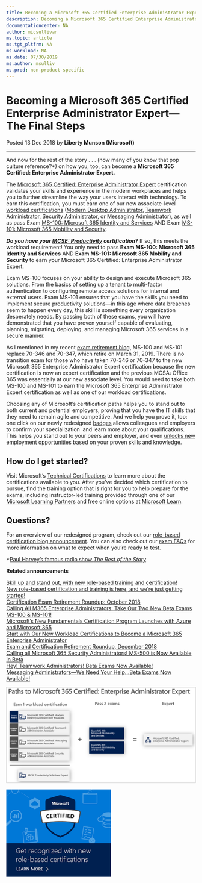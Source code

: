 ```yaml
---
title: Becoming a Microsoft 365 Certified Enterprise Administrator Expert—The Final Steps | Microsoft Docs
description: Becoming a Microsoft 365 Certified Enterprise Administrator Expert—The Final Steps 
documentationcenter: NA 
author: micsullivan
ms.topic: article
ms.tgt_pltfrm: NA
ms.workload: NA
ms.date: 07/30/2019
ms.author: msulliv
ms.prod: non-product-specific
---
```

# Becoming a Microsoft 365 Certified Enterprise Administrator Expert—The Final Steps

Posted 13 Dec 2018 by **Liberty Munson (Microsoft)**

___

And now for the rest of the story . . . (how many of you know that pop culture reference?*) on how you, too, can become a **Microsoft 365 Certified: Enterprise Administrator Expert.**

The [Microsoft 365 Certified: Enterprise Administrator Expert](https://www.microsoft.com/learning/m365-enterprise-administrator.aspx) certification validates your skills and experience in the modern workplaces and helps you to further streamline the way your users interact with technology. To earn this certification, you must earn one of our new associate-level [workload certifications](https://www.microsoft.com/en-us/learning/community-blog-post.aspx?BlogId=8&Id=375179) ([Modern Desktop Administrator](https://www.microsoft.com/learning/modern-desktop.aspx), [Teamwork Administrator](https://www.microsoft.com/learning/m365-teamwork-administrator.aspx), [Security Administrator](https://www.microsoft.com/learning/m365-security-administrator.aspx), or [Messaging Administrator](https://www.microsoft.com/learning/m365-messaging-administrator.aspx)), as well as pass Exam [MS-100: Microsoft 365 Identity and Services](https://www.microsoft.com/learning/exam-ms-100.aspx) AND Exam [MS-101: Microsoft 365 Mobility and Security](https://www.microsoft.com/learning/exam-ms-101.aspx).

***Do you have your [MCSE: Productivity](https://www.microsoft.com/learning/mcse-productivity-certification.aspx) certification?*** If so, this meets the workload requirement! You only need to pass **Exam MS-100: Microsoft 365 Identity and Services** AND **Exam MS-101: Microsoft 365 Mobility and Security** to earn your Microsoft 365 Certified: Enterprise Administrator Expert.

Exam MS-100 focuses on your ability to design and execute Microsoft 365 solutions. From the basics of setting up a tenant to multi-factor authentication to configuring remote access solutions for internal and external users. Exam MS-101 ensures that you have the skills you need to implement secure productivity solutions—in this age where data breaches seem to happen every day, this skill is something every organization desperately needs. By passing both of these exams, you will have demonstrated that you have proven yourself capable of evaluating, planning, migrating, deploying, and managing Microsoft 365 services in a secure manner.

As I mentioned in my recent [exam retirement blog](https://www.microsoft.com/en-us/learning/community-blog-post.aspx?BlogId=8&Id=375158), MS-100 and MS-101 replace 70-346 and 70-347, which retire on March 31, 2019. There is no transition exam for those who have taken 70-346 or 70-347 to the new Microsoft 365 Enterprise Administrator Expert certification because the new certification is now an expert certification and the previous MCSA: Office 365 was essentially at our new associate level. You would need to take both MS-100 and MS-101 to earn the Microsoft 365 Enterprise Administrator Expert certification as well as one of our workload certifications.

Choosing any of Microsoft’s certification paths helps you to stand out to both current and potential employers, proving that you have the IT skills that they need to remain agile and competitive. And we help you prove it, too: one click on our newly redesigned [badges](https://www.microsoft.com/learning/badges.aspx) allows colleagues and employers to confirm your specialization  and learn more about your qualifications. This helps you stand out to your peers and employer, and even [unlocks new employment opportunities](https://www.microsoft.com/en-us/learning/community-blog-post.aspx?BlogId=8&Id=375167) based on your proven skills and knowledge.

## How do I get started?

Visit Microsoft’s [Technical Certifications](https://www.microsoft.com/learning/browse-new-certification.aspx) to learn more about the certifications available to you. After you’ve decided which certification to pursue, find the training option that is right for you to help prepare for the exams, including instructor-led training provided through one of our [Microsoft Learning Partners](https://www.microsoft.com/learning/partners.aspx) and free online options at [Microsoft Learn](https://docs.microsoft.com/learn/).

## Questions?
  
For an overview of our redesigned program, check out our [role-based certification blog announcement](https://www.microsoft.com/en-us/learning/community-blog-post.aspx?BlogId=8&Id=375161). You can also check out our [exam FAQs](https://www.microsoft.com/learning/certification-exam-policies.aspx) for more information on what to expect when you’re ready to test.

*[Paul Harvey’s famous radio show *The Rest of the Story*](https://en.wikipedia.org/wiki/The_Rest_of_the_Story)

**Related announcements** 

[Skill up and stand out, with new role-based training and certification!](https://www.microsoft.com/en-us/learning/community-blog-post.aspx?BlogId=8&Id=375161)<br/>
[New role-based certification and training is here, and we’re just getting started!](https://www.microsoft.com/en-us/learning/community-blog-post.aspx?BlogId=8&Id=375159)<br/>
[Certification Exam Retirement Roundup: October 2018](https://www.microsoft.com/en-us/learning/community-blog-post.aspx?BlogId=8&Id=375158)<br/>
[Calling All M365 Enterprise Administrators: Take Our Two New Beta Exams MS-100 & MS-101!](https://www.microsoft.com/en-us/learning/community-blog-post.aspx?BlogId=8&Id=375171)<br/>
[Microsoft’s New Fundamentals Certification Program Launches with Azure and Microsoft 365](https://www.microsoft.com/en-us/learning/community-blog-post.aspx?BlogId=8&Id=375177)<br/>
[Start with Our New Workload Certifications to Become a Microsoft 365 Enterprise Administrator](https://www.microsoft.com/en-us/learning/community-blog-post.aspx?BlogId=8&Id=375179)<br/>
[Exam and Certification Retirement Roundup, December 2018](https://www.microsoft.com/en-us/learning/community-blog-post.aspx?BlogId=8&Id=375189)  <br/>
[Calling all Microsoft 365 Security Administrators! MS-500 is Now Available in Beta](https://www.microsoft.com/en-us/learning/community-blog-post.aspx?BlogId=8&Id=375191)  <br/>
[Hey! Teamwork Administrators! Beta Exams Now Available!](https://www.microsoft.com/en-us/learning/community-blog-post.aspx?BlogId=8&Id=375195)<br/>
[Messaging Administrators—We Need Your Help…Beta Exams Now Available!](https://www.microsoft.com/en-us/learning/community-blog-post.aspx?BlogId=8&Id=375196)

[![Microsoft Certification Path](images/m365certpath_12-12-2018-375182.png)](images/m365certpath_12-12-2018-375182.png)


[![Build career advancing skills](images/microsoft-certified-banner.png)](https://www.microsoft.com/learning/azure-training-certification.aspx?WT.icid=mva_bnr_lexawareness_usen_asi_rightrail_oct2017)